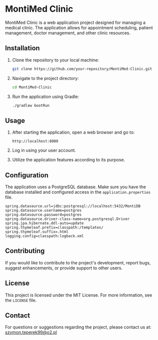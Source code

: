 # MontiMed Clinic

MontiMed Clinic is a web application project designed for managing a medical clinic. The application allows for appointment scheduling, patient management, doctor management, and other clinic resources.

## Installation

1. Clone the repository to your local machine:

   ```bash
   git clone https://github.com/your-repository/MontiMed-Clinic.git
   ```

2. Navigate to the project directory:

   ```bash
   cd MontiMed-Clinic
   ```

3. Run the application using Gradle:

   ```bash
   ./gradlew bootRun
   ```

## Usage

1. After starting the application, open a web browser and go to:

   ```
   http://localhost:8080
   ```

2. Log in using your user account.

3. Utilize the application features according to its purpose.

## Configuration

The application uses a PostgreSQL database. Make sure you have the database installed and configured access in the `application.properties` file.

```properties
spring.datasource.url=jdbc:postgresql://localhost:5432/MontiDB
spring.datasource.username=postgres
spring.datasource.password=postgres
spring.datasource.driver-class-name=org.postgresql.Driver
spring.jpa.hibernate.ddl-auto=update
spring.thymeleaf.prefix=classpath:/templates/
spring.thymeleaf.suffix=.html
logging.config=classpath:logback.xml
```

## Contributing

If you would like to contribute to the project's development, report bugs, suggest enhancements, or provide support to other users.

## License

This project is licensed under the MIT License. For more information, see the `LICENSE` file.

## Contact

For questions or suggestions regarding the project, please contact us at: szymon.teperek99@o2.pl